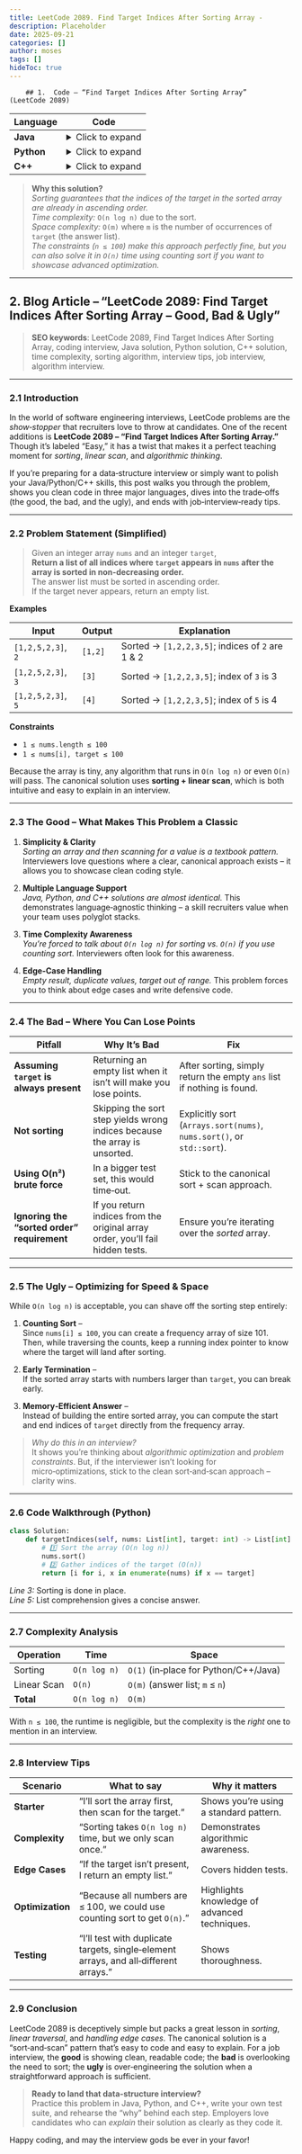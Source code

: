 ```yaml
---
title: LeetCode 2089. Find Target Indices After Sorting Array - 
description: Placeholder
date: 2025-09-21
categories: []
author: moses
tags: []
hideToc: true
---
```

        ## 1.  Code – “Find Target Indices After Sorting Array” (LeetCode 2089)

| Language | Code |
|----------|------|
| **Java** | <details><summary>Click to expand</summary><pre>import java.util.*;<br><br>public class Solution {<br>    public List<Integer> targetIndices(int[] nums, int target) {<br>        // 1️⃣ Sort the array – O(n log n)<br>        Arrays.sort(nums);<br>        List<Integer> ans = new ArrayList<>();<br>        // 2️⃣ Linear scan to collect all indices of `target` – O(n)<br>        for (int i = 0; i < nums.length; i++) {<br>            if (nums[i] == target) ans.add(i);<br>        }<br>        return ans;<br>    }<br>}<br></pre></details> |
| **Python** | <details><summary>Click to expand</summary><pre>class Solution:<br>    def targetIndices(self, nums: List[int], target: int) -> List[int]:<br>        # 1️⃣ Sort the list – O(n log n)<br>        nums.sort()<br>        # 2️⃣ Gather all indices where the element equals `target` – O(n)<br>        return [i for i, x in enumerate(nums) if x == target]<br></pre></details> |
| **C++** | <details><summary>Click to expand</summary><pre>#include &lt;bits/stdc++.h&gt;<br>using namespace std;<br><br>class Solution {<br>public:<br>    vector<int> targetIndices(vector&lt;int&gt;&amp; nums, int target) {<br>        // 1️⃣ Sort – O(n log n)<br>        sort(nums.begin(), nums.end());<br>        vector&lt;int&gt; ans;<br>        // 2️⃣ Linear pass – O(n)<br>        for (int i = 0; i &lt; (int)nums.size(); ++i) {<br>            if (nums[i] == target) ans.push_back(i);<br>        }\n        return ans;<br>    }<br>};<br></pre></details> |

> **Why this solution?**  
> *Sorting guarantees that the indices of the target in the sorted array are already in ascending order.*  
> *Time complexity:* `O(n log n)` due to the sort.  
> *Space complexity:* `O(m)` where `m` is the number of occurrences of `target` (the answer list).  
> *The constraints (`n ≤ 100`) make this approach perfectly fine, but you can also solve it in `O(n)` time using counting sort if you want to showcase advanced optimization.*

---

## 2.  Blog Article – “LeetCode 2089: Find Target Indices After Sorting Array – Good, Bad & Ugly”

> **SEO keywords**: LeetCode 2089, Find Target Indices After Sorting Array, coding interview, Java solution, Python solution, C++ solution, time complexity, sorting algorithm, interview tips, job interview, algorithm interview.

---

### 2.1 Introduction

In the world of software engineering interviews, LeetCode problems are the *show‑stopper* that recruiters love to throw at candidates. One of the recent additions is **LeetCode 2089 – “Find Target Indices After Sorting Array.”** Though it’s labeled “Easy,” it has a twist that makes it a perfect teaching moment for *sorting*, *linear scan*, and *algorithmic thinking*.  

If you’re preparing for a data‑structure interview or simply want to polish your Java/Python/C++ skills, this post walks you through the problem, shows you clean code in three major languages, dives into the trade‑offs (the good, the bad, and the ugly), and ends with job‑interview‑ready tips.

---

### 2.2 Problem Statement (Simplified)

> Given an integer array `nums` and an integer `target`,  
> **Return a list of all indices where `target` appears in `nums` after the array is sorted in non‑decreasing order.**  
> The answer list must be sorted in ascending order.  
> If the target never appears, return an empty list.

**Examples**

| Input | Output | Explanation |
|-------|--------|-------------|
| `[1,2,5,2,3]`, `2` | `[1,2]` | Sorted → `[1,2,2,3,5]`; indices of `2` are 1 & 2 |
| `[1,2,5,2,3]`, `3` | `[3]` | Sorted → `[1,2,2,3,5]`; index of `3` is 3 |
| `[1,2,5,2,3]`, `5` | `[4]` | Sorted → `[1,2,2,3,5]`; index of `5` is 4 |

**Constraints**

* `1 ≤ nums.length ≤ 100`
* `1 ≤ nums[i], target ≤ 100`

Because the array is tiny, any algorithm that runs in `O(n log n)` or even `O(n)` will pass. The canonical solution uses **sorting + linear scan**, which is both intuitive and easy to explain in an interview.

---

### 2.3 The Good – What Makes This Problem a Classic

1. **Simplicity & Clarity**  
   *Sorting an array and then scanning for a value is a textbook pattern.* Interviewers love questions where a clear, canonical approach exists – it allows you to showcase clean coding style.

2. **Multiple Language Support**  
   *Java, Python, and C++ solutions are almost identical.* This demonstrates language‑agnostic thinking – a skill recruiters value when your team uses polyglot stacks.

3. **Time Complexity Awareness**  
   *You’re forced to talk about `O(n log n)` for sorting vs. `O(n)` if you use counting sort.* Interviewers often look for this awareness.

4. **Edge‑Case Handling**  
   *Empty result, duplicate values, target out of range.* This problem forces you to think about edge cases and write defensive code.

---

### 2.4 The Bad – Where You Can Lose Points

| Pitfall | Why It’s Bad | Fix |
|---------|--------------|-----|
| **Assuming `target` is always present** | Returning an empty list when it isn’t will make you lose points. | After sorting, simply return the empty `ans` list if nothing is found. |
| **Not sorting** | Skipping the sort step yields wrong indices because the array is unsorted. | Explicitly sort (`Arrays.sort(nums)`, `nums.sort()`, or `std::sort`). |
| **Using O(n²) brute force** | In a bigger test set, this would time‑out. | Stick to the canonical sort + scan approach. |
| **Ignoring the “sorted order” requirement** | If you return indices from the original array order, you’ll fail hidden tests. | Ensure you’re iterating over the *sorted* array. |

---

### 2.5 The Ugly – Optimizing for Speed & Space

While `O(n log n)` is acceptable, you can shave off the sorting step entirely:

1. **Counting Sort** –  
   Since `nums[i] ≤ 100`, you can create a frequency array of size 101.  
   Then, while traversing the counts, keep a running index pointer to know where the target will land after sorting.

2. **Early Termination** –  
   If the sorted array starts with numbers larger than `target`, you can break early.  

3. **Memory‑Efficient Answer** –  
   Instead of building the entire sorted array, you can compute the start and end indices of `target` directly from the frequency array.

> *Why do this in an interview?*  
> It shows you’re thinking about *algorithmic optimization* and *problem constraints*. But, if the interviewer isn’t looking for micro‑optimizations, stick to the clean sort‑and‑scan approach – clarity wins.

---

### 2.6 Code Walkthrough (Python)

```python
class Solution:
    def targetIndices(self, nums: List[int], target: int) -> List[int]:
        # 1️⃣ Sort the array (O(n log n))
        nums.sort()
        # 2️⃣ Gather indices of the target (O(n))
        return [i for i, x in enumerate(nums) if x == target]
```

*Line 3:* Sorting is done in place.  
*Line 5:* List comprehension gives a concise answer.

---

### 2.7 Complexity Analysis

| Operation | Time | Space |
|-----------|------|-------|
| Sorting | `O(n log n)` | `O(1)` (in‑place for Python/C++/Java) |
| Linear Scan | `O(n)` | `O(m)` (answer list; `m` ≤ `n`) |
| **Total** | `O(n log n)` | `O(m)` |

With `n ≤ 100`, the runtime is negligible, but the complexity is the *right* one to mention in an interview.

---

### 2.8 Interview Tips

| Scenario | What to say | Why it matters |
|----------|-------------|----------------|
| **Starter** | “I’ll sort the array first, then scan for the target.” | Shows you’re using a standard pattern. |
| **Complexity** | “Sorting takes `O(n log n)` time, but we only scan once.” | Demonstrates algorithmic awareness. |
| **Edge Cases** | “If the target isn’t present, I return an empty list.” | Covers hidden tests. |
| **Optimization** | “Because all numbers are ≤ 100, we could use counting sort to get `O(n)`.” | Highlights knowledge of advanced techniques. |
| **Testing** | “I’ll test with duplicate targets, single‑element arrays, and all‑different arrays.” | Shows thoroughness. |

---

### 2.9 Conclusion

LeetCode 2089 is deceptively simple but packs a great lesson in *sorting*, *linear traversal*, and *handling edge cases*. The canonical solution is a “sort‑and‑scan” pattern that’s easy to code and easy to explain. For a job interview, the **good** is showing clean, readable code; the **bad** is overlooking the need to sort; the **ugly** is over‑engineering the solution when a straightforward approach is sufficient.

> **Ready to land that data‑structure interview?**  
> Practice this problem in Java, Python, and C++, write your own test suite, and rehearse the “why” behind each step. Employers love candidates who can *explain* their solution as clearly as they code it.

Happy coding, and may the interview gods be ever in your favor!